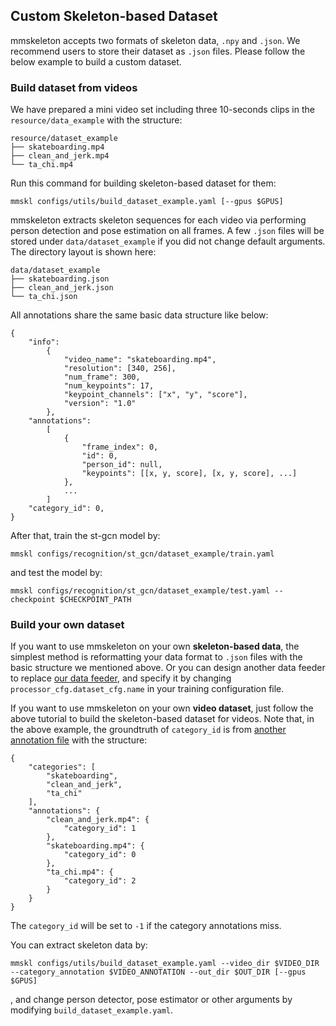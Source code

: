 ## Custom Skeleton-based Dataset
mmskeleton accepts two formats of skeleton data, `.npy` and `.json`.
We recommend users to store their dataset as `.json` files.
Please follow the below example to build a custom dataset.

### Build dataset from videos

We have prepared a mini video set including three 10-seconds clips in the `resource/data_example` with the structure:

    resource/dataset_example
    ├── skateboarding.mp4  
    ├── clean_and_jerk.mp4  
    └── ta_chi.mp4  


Run this command for building skeleton-based dataset for them:
```
mmskl configs/utils/build_dataset_example.yaml [--gpus $GPUS]
```
mmskeleton extracts skeleton sequences for each video via performing person detection and pose estimation on all frames.
A few `.json` files will be stored under `data/dataset_example` if you did not change default arguments. The directory layout is shown here:

    data/dataset_example
    ├── skateboarding.json  
    ├── clean_and_jerk.json  
    └── ta_chi.json

All annotations share the same basic data structure like below:
```
{
    "info":
        {
            "video_name": "skateboarding.mp4",
            "resolution": [340, 256],
            "num_frame": 300,
            "num_keypoints": 17,
            "keypoint_channels": ["x", "y", "score"],
            "version": "1.0"
        },
    "annotations":
        [
            {
                "frame_index": 0,
                "id": 0,
                "person_id": null,
                "keypoints": [[x, y, score], [x, y, score], ...]
            },
            ...
        ]
    "category_id": 0,
}
```

After that, train the st-gcn model by:
```
mmskl configs/recognition/st_gcn/dataset_example/train.yaml
```
and test the model by:
```
mmskl configs/recognition/st_gcn/dataset_example/test.yaml --checkpoint $CHECKPOINT_PATH
```

### Build your own dataset

If you want to use mmskeleton on your own **skeleton-based data**, the simplest method is reformatting
your data format to `.json` files with the basic structure we mentioned above. 
Or you can design another data feeder to replace [our data feeder](../mmskeleton/datasets/recognition.py),
and specify it by changing `processor_cfg.dataset_cfg.name` in your training configuration file.

If you want to use mmskeleton on your own **video dataset**,
just follow the above tutorial to build the skeleton-based dataset for videos.
Note that, in the above example, the groundtruth of `category_id` is from [another annotation file](../resource/category_annotation_example.json) with the structure:
```
{
    "categories": [
        "skateboarding",
        "clean_and_jerk",
        "ta_chi"
    ],
    "annotations": {
        "clean_and_jerk.mp4": {
            "category_id": 1
        },
        "skateboarding.mp4": {
            "category_id": 0
        },
        "ta_chi.mp4": {
            "category_id": 2
        }
    }
}
```
The `category_id` will be set to `-1` if the category annotations miss.

You can extract skeleton data by:
```
mmskl configs/utils/build_dataset_example.yaml --video_dir $VIDEO_DIR --category_annotation $VIDEO_ANNOTATION --out_dir $OUT_DIR [--gpus $GPUS]
```
, and change person detector, pose estimator or other arguments by modifying `build_dataset_example.yaml`.
